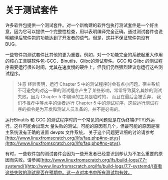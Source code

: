 
# 关于测试套件

许多软件包提供一个测试套件。对一个新构建的软件包执行测试套件是一个好主意，因为它可以提供一个完整性检查，用以表明编译完全正确。通过测试套件也说明编译后软件包的功能达到了开发者的语气。但是，这并不保证软件包没有BUG。

一些软件包测试套件比其他的更为重要。例如，对一个功能完全的系统起重大作用的核心工具链软件包-GCC、Binutils、Glibc的测试套件。GCC 和 Glibc 的测试程序需要运行很长时间，尤其在速度慢的硬件上，但我们仍然强烈建议您运行这些测试程序。

>注意
>经验表明，运行 Chapter 5 中的测试程序时会有点小问题。宿主系统不可避免的对这一章的测试程序产生了某些影响，常常导致莫名其妙的测试失败。因为 Chapter 5 中编译的工具是临时的， 而且在最后会被丢弃， 我们不推荐中等水平的读者运行 Chapter 5 中的测试程序，这些运行测试程序的指令是为开发和测试人员准备的，并不是必需的。

运行Binutils 和 GCC 的测试程序时的一个常见的问题就是在伪终端(PTY)外运行。这样可能会出现大 量失败的测试。可能的原因有几个，但最可能的原因是宿主系统没有正确的设置 devpts 文件系统， 关于这个问题更详细的讨论请参考 [http://www.linuxfromscratch.org//lfs/faq.php#no-ptys](http://www.linuxfromscratch.org//lfs/faq.php#no-ptys).

有时，一些软件包的测试套件会因为一些开发者已经意识到却认为不怎么重要的原因而失败。请参阅[http://www.linuxfromscratch.org/lfs/build-logs/7.7-systemd/](http://www.linuxfromscratch.org/lfs/build-logs/7.7-systemd/)查看这些失败的测试是否在预期中。这一点对本书中所有测试均有效。